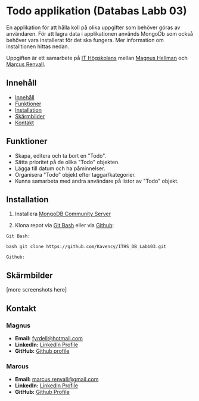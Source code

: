 # Todo applikation (Databas Labb 03)

En applikation för att hålla koll på olika uppgifter som behöver göras av användaren. För att lagra data i applikationen används MongoDb som också behöver vara installerat för det ska fungera. Mer information om installtionen hittas nedan.  

Uppgiften är ett samarbete på [IT Högskolans](https://www.iths.se/) mellan [Magnus Hellman](https://github.com/Kavency) och [Marcus Renvall](https://github.com/llavner).

## Innehåll 
- [Innehåll](#innehåll)
- [Funktioner](#funktioner)
- [Installation](#installation)
- [Skärmbilder](#skärmbilder)
- [Kontakt](#kontakt)

## Funktioner
- Skapa, editera och ta bort en "Todo".
- Sätta prioritet på de olika "Todo" objekten.
- Lägga till datum och ha påminnelser.
- Organisera "Todo" objekt efter taggar/kategorier.
- Kunna samarbeta med andra användare på listor av "Todo" objekt. 

## Installation
1. Installera [MongoDB Community Server](https://www.mongodb.com/try/download/community) 

2. Klona repot via [Git Bash](https://git-scm.com/downloads) eller via [Github](https://github.com/):
```
Git Bash:

bash git clone https://github.com/Kavency/ITHS_DB_Labb03.git 

Github: 
```



## Skärmbilder
[more screenshots here]

## Kontakt 

### Magnus
- **Email:** [fyrdell@hotmail.com](mailto:fyrdell@hotmail.com)
- **LinkedIn:** [LinkedIn Profile](https://www.linkedin.com/in/magnushellman)
- **GitHub:** [Github profile](https://github.com/Kavency)
### Marcus
- **Email:** [marcus.renvall@gmail.com](mailto:marcus.renvall@gmail.com)
- **LinkedIn:** [LinkedIn Profile](http://www.linkedin.com/in/marcus-renvall-4b5422324)
- **GitHub:** [Github Profile](https://github.com/llavner)
